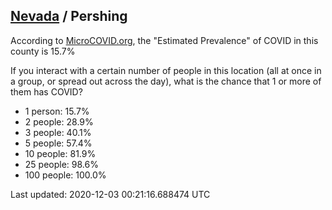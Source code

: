 
## [Nevada](/united-states/nevada) / Pershing

According to [MicroCOVID.org](http://microcovid.org),
the "Estimated Prevalence" of COVID in this county is 15.7%

If you interact with a certain number of people in this location
(all at once in a group, or spread out across the day), what is the chance that
1 or more of them has COVID?

- 1 person: 15.7%
- 2 people: 28.9%
- 3 people: 40.1%
- 5 people: 57.4%
- 10 people: 81.9%
- 25 people: 98.6%
- 100 people: 100.0%

Last updated: 2020-12-03 00:21:16.688474 UTC
